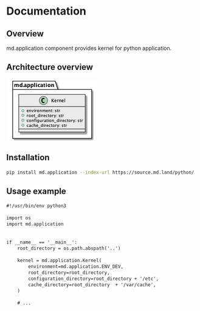 # Documentation
## Overview

md.application component provides kernel for python application.

## Architecture overview

[![Architecture overview][architecture-overview]][architecture-overview]

## Installation

```sh
pip install md.application --index-url https://source.md.land/python/
```

## Usage example

```python3
#!/usr/bin/env python3

import os
import md.application


if __name__ == '__main__':
    root_directory = os.path.abspath('..')
    
    kernel = md.application.Kernel(
        environment=md.application.ENV_DEV,
        root_directory=root_directory,
        configuration_directory=root_directory + '/etc',
        cache_directory=root_directory  + '/var/cache',
    )

    # ...
```

[architecture-overview]: _static/architecture.class-diagram.png
